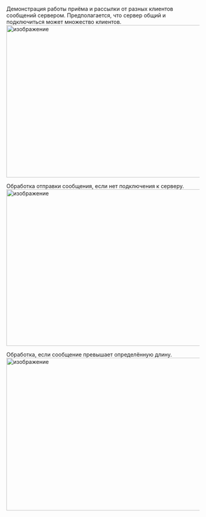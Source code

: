 Демонстрация работы приёма и рассылки от разных клиентов сообщений сервером. Предполагается, что сервер общий и подключиться может множество клиентов.
<br>
<img width="1047" height="398" alt="изображение" src="https://github.com/user-attachments/assets/55465e46-6384-4915-9b39-30b916a75807" /> 

Обработка отправки сообщения, если нет подключения к серверу.
<br>
<img width="514" height="409" alt="изображение" src="https://github.com/user-attachments/assets/161a0dfc-91aa-45d4-bb79-ae9d0b30b963" />

Обработка, если сообщение превышает определённую длину.
<br>
<img width="519" height="399" alt="изображение" src="https://github.com/user-attachments/assets/646e5b2d-7336-4ccd-b66b-b1bcff2ede93" />
